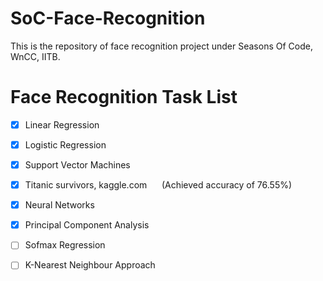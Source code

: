 # SoC-Face-Recognition
This is the repository of face recognition project under Seasons Of Code, WnCC, IITB.
# Face Recognition Task List
- [x] Linear Regression
- [x] Logistic Regression
- [x] Support Vector Machines
- [x] Titanic survivors, kaggle.com
      (Achieved accuracy of 76.55%)
- [x] Neural Networks
- [x] Principal Component Analysis
- [ ] Sofmax Regression
- [ ] K-Nearest Neighbour Approach


